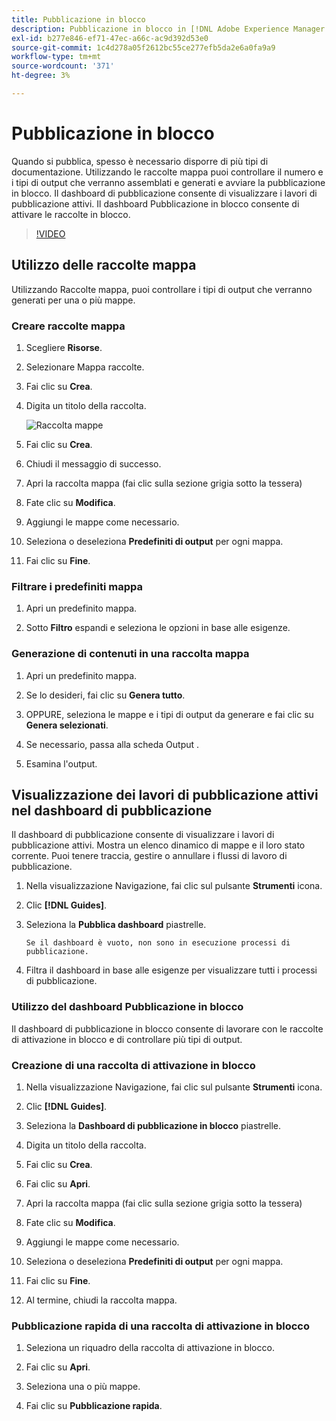 ```yaml
---
title: Pubblicazione in blocco
description: Pubblicazione in blocco in [!DNL Adobe Experience Manager Guides]
exl-id: b277e846-ef71-47ec-a66c-ac9d392d53e0
source-git-commit: 1c4d278a05f2612bc55ce277efb5da2e6a0fa9a9
workflow-type: tm+mt
source-wordcount: '371'
ht-degree: 3%

---
```


# Pubblicazione in blocco

Quando si pubblica, spesso è necessario disporre di più tipi di documentazione. Utilizzando le raccolte mappa puoi controllare il numero e i tipi di output che verranno assemblati e generati e avviare la pubblicazione in blocco. Il dashboard di pubblicazione consente di visualizzare i lavori di pubblicazione attivi. Il dashboard Pubblicazione in blocco consente di attivare le raccolte in blocco.

>[!VIDEO](https://video.tv.adobe.com/v/338985?quality=12&learn=on)

## Utilizzo delle raccolte mappa

Utilizzando Raccolte mappa, puoi controllare i tipi di output che verranno generati per una o più mappe.

### Creare raccolte mappa

1. Scegliere **Risorse**.

2. Selezionare Mappa raccolte.

3. Fai clic su **Crea**.

4. Digita un titolo della raccolta.

   ![Raccolta mappe](images/map-collection.png)

5. Fai clic su **Crea**.
6. Chiudi il messaggio di successo.

7. Apri la raccolta mappa (fai clic sulla sezione grigia sotto la tessera)

8. Fate clic su **Modifica**. 

9. Aggiungi le mappe come necessario.

10. Seleziona o deseleziona **Predefiniti di output** per ogni mappa.

11. Fai clic su **Fine**.

### Filtrare i predefiniti mappa

1. Apri un predefinito mappa.

2. Sotto **Filtro** espandi e seleziona le opzioni in base alle esigenze.

### Generazione di contenuti in una raccolta mappa

1. Apri un predefinito mappa.

2. Se lo desideri, fai clic su **Genera tutto**.

3. OPPURE, seleziona le mappe e i tipi di output da generare e fai clic su **Genera selezionati**.

4. Se necessario, passa alla scheda Output .

5. Esamina l&#39;output.

## Visualizzazione dei lavori di pubblicazione attivi nel dashboard di pubblicazione

Il dashboard di pubblicazione consente di visualizzare i lavori di pubblicazione attivi. Mostra un elenco dinamico di mappe e il loro stato corrente. Puoi tenere traccia, gestire o annullare i flussi di lavoro di pubblicazione.

1. Nella visualizzazione Navigazione, fai clic sul pulsante **Strumenti** icona.

2. Clic **[!DNL Guides]**.

3. Seleziona la **Pubblica dashboard** piastrelle.

       Se il dashboard è vuoto, non sono in esecuzione processi di pubblicazione.
       
   
4. Filtra il dashboard in base alle esigenze per visualizzare tutti i processi di pubblicazione.

### Utilizzo del dashboard Pubblicazione in blocco

Il dashboard di pubblicazione in blocco consente di lavorare con le raccolte di attivazione in blocco e di controllare più tipi di output.

### Creazione di una raccolta di attivazione in blocco

1. Nella visualizzazione Navigazione, fai clic sul pulsante **Strumenti** icona.

2. Clic **[!DNL Guides]**.

3. Seleziona la **Dashboard di pubblicazione in blocco** piastrelle.

4. Digita un titolo della raccolta.

5. Fai clic su **Crea**.

6. Fai clic su **Apri**.

7. Apri la raccolta mappa (fai clic sulla sezione grigia sotto la tessera)

8. Fate clic su **Modifica**. 

9. Aggiungi le mappe come necessario.

10. Seleziona o deseleziona **Predefiniti di output** per ogni mappa.

11. Fai clic su **Fine**.

12. Al termine, chiudi la raccolta mappa.

### Pubblicazione rapida di una raccolta di attivazione in blocco

1. Seleziona un riquadro della raccolta di attivazione in blocco.

2. Fai clic su **Apri**.

3. Seleziona una o più mappe.

4. Fai clic su **Pubblicazione rapida**.
